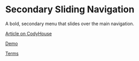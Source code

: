 Secondary Sliding Navigation
=========

A bold, secondary menu that slides over the main navigation.

[Article on CodyHouse](http://codyhouse.co/gem/secondary-sliding-navigation/)

[Demo](http://codyhouse.co/demo/secondary-sliding-navigation/index.html)
 
[Terms](http://codyhouse.co/terms/)
